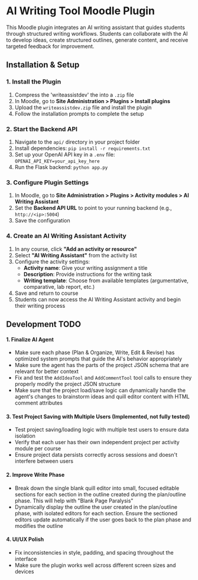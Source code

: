 # AI Writing Tool Moodle Plugin

This Moodle plugin integrates an AI writing assistant that guides students through structured writing workflows. Students can collaborate with the AI to develop ideas, create structured outlines, generate content, and receive targeted feedback for improvement.

## Installation & Setup

### 1. Install the Plugin
1. Compress the 'writeassistdev' the into a `.zip` file
2. In Moodle, go to **Site Administration > Plugins > Install plugins**
3. Upload the `writeassistdev.zip` file and install the plugin
4. Follow the installation prompts to complete the setup

### 2. Start the Backend API
1. Navigate to the `api/` directory in your project folder
2. Install dependencies: `pip install -r requirements.txt`
3. Set up your OpenAI API key in a `.env` file: `OPENAI_API_KEY=your_api_key_here`
4. Run the Flask backend: `python app.py`

### 3. Configure Plugin Settings
1. In Moodle, go to **Site Administration > Plugins > Activity modules > AI Writing Assistant**
2. Set the **Backend API URL** to point to your running backend (e.g., `http://<ip>:5004`)
4. Save the configuration

### 4. Create an AI Writing Assistant Activity
1. In any course, click **"Add an activity or resource"**
2. Select **"AI Writing Assistant"** from the activity list
3. Configure the activity settings:
   - **Activity name**: Give your writing assignment a title
   - **Description**: Provide instructions for the writing task
   - **Writing template**: Choose from available templates (argumentative, comparative, lab report, etc.)
4. Save and return to course
5. Students can now access the AI Writing Assistant activity and begin their writing process

## Development TODO

#### 1. Finalize AI Agent
- Make sure each phase (Plan & Organize, Write, Edit & Revise) has optimized system prompts that guide the AI's behavior appropriately
- Make sure the agent has the parts of the project JSON schema that are relevant for better context
- Fix and test the `AddIdeaTool` and `AddCommentTool` tool calls to ensure they properly modify the project JSON structure
- Make sure that the project load/save logic can dynamically handle the agent's changes to brainstorm ideas and quill editor content with HTML comment attributes

#### 3. Test Project Saving with Multiple Users (Implemented, not fully tested)
- Test project saving/loading logic with multiple test users to ensure data isolation
- Verify that each user has their own independent project per activity module per course
- Ensure project data persists correctly across sessions and doesn't interfere between users

#### 2. Improve Write Phase
- Break down the single blank quill editor into small, focused editable sections for each section in the outline created during the plan/outline phase. This will help with "Blank Page Paralysis"
- Dynamically display the outline the user created in the plan/outline phase, with isolated editors for each section. Ensure the sectioned editors update automatically if the user goes back to the plan phase and modifies the outline

#### 4. UI/UX Polish
- Fix inconsistencies in style, padding, and spacing throughout the interface
- Make sure the plugin works well across different screen sizes and devices
